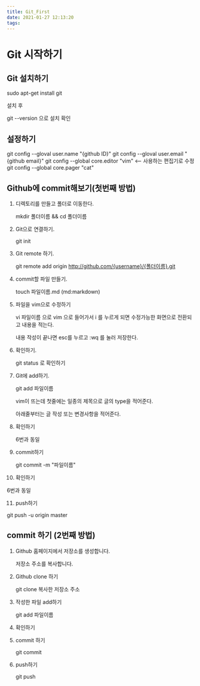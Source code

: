```yaml
---
title: Git_First
date: 2021-01-27 12:13:20
tags:
---
```



# Git 시작하기

## Git 설치하기

sudo apt-get install git

설치 후

git --version 으로 설치 확인

## 설정하기

git config --gloval user.name "{github ID}"
git config --gloval user.email "{github email}"
git config --global core.editor "vim" <-- 사용하는 편집기로 수정
git config --global core.pager "cat"

## Github에 commit해보기(첫번째 방법)

1. 디렉토리를 만들고 폴더로 이동한다.
  
   mkdir 폴더이름 && cd 폴더이름

2. Git으로 연결하기.

   git init

3. Git remote 하기.

   git remote add origin http://github.com/{username}/{폴더이름}.git

4. commit할 파일 만들기.

   touch 파일이름.md (md:markdown)

5. 파일을 vim으로 수정하기

   vi 파일이름 으로 vim 으로 들어가서 i 를 누르게 되면 수정가능한 화면으로 전환되고 내용을 적는다.
   
   내용 작성이 끝나면 esc를 누르고 :wq 를 눌러 저장한다.

6. 확인하기.

   git status 로 확인하기

7. Git에 add하기.

   git add 파일이름

   vim이 뜨는데 첫줄에는 일종의 제목으로 글의 type을 적어준다.

   아래줄부터는 글 작성 또는 변경사항을 적어준다.

8. 확인하기

   6번과 동일

9. commit하기

   git commit -m "파일이름"

10. 확인하기

   6번과 동일

11. push하기

   git push -u origin master

## commit 하기 (2번째 방법)

1. Github 홈페이지에서 저장소를 생성합니다.

   저장소 주소를 복사합니다.

2. Github clone 하기

   git clone 복사한 저장소 주소

3. 작성한 파일 add하기

   git add 파일이름

4. 확인하기

5. commit 하기

   git commit

6. push하기

   git push

